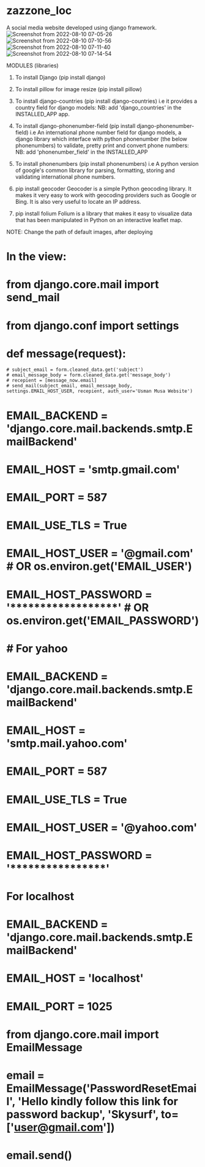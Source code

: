 # zazzone_loc
A social media website developed using django framework.
![Screenshot from 2022-08-10 07-05-26](https://user-images.githubusercontent.com/72627757/183827608-bb165373-e2ad-45b7-b303-84732273fba7.png)
![Screenshot from 2022-08-10 07-10-56](https://user-images.githubusercontent.com/72627757/183828303-07c1a25e-b3e4-467d-a35f-1ec873c76f18.png)
![Screenshot from 2022-08-10 07-11-40](https://user-images.githubusercontent.com/72627757/183828570-ce607038-c3a2-4d3f-9eea-79f87d02b8b9.png)
![Screenshot from 2022-08-10 07-14-54](https://user-images.githubusercontent.com/72627757/183828686-2835f2ce-77e2-483b-8c7a-8a2d892acb60.png)


MODULES (libraries)
1.   To install Django (pip install django)
2.   To install pillow for image resize (pip install pillow)
3.   To install django-countries (pip install django-countries) i.e it provides a country field for django models:
    NB: add 'django_countries' in the INSTALLED_APP app.


4.   To install django-phonenumber-field (pip install django-phonenumber-field) i.e An international phone number field for django models, a django library which interface with python phonenumber (the below phonenumbers) to validate, pretty print and convert phone numbers:
    NB: add 'phonenumber_field' in the INSTALLED_APP


5.   To install phonenumbers (pip install phonenumbers) i.e A python version of google's common library for parsing, formatting, storing and validating international phone numbers.


6.  pip install geocoder
        Geocoder is a simple Python geocoding library. It makes it very easy to work with geocoding providers such as Google or Bing. It is also very useful to locate an IP address. 

7.  pip install folium
        Folium is a library that makes it easy to visualize data that has been manipulated in Python on an interactive leaflet map.


NOTE:
Change the path of default images, after deploying


# In the view:
# from django.core.mail import send_mail
# from django.conf import settings


# def message(request):
    # subject_email = form.cleaned_data.get('subject')
    # email_message_body = form.cleaned_data.get('message_body')
    # recepient = [message_now.email]
    # send_mail(subject_email, email_message_body, settings.EMAIL_HOST_USER, recepient, auth_user='Usman Musa Website')


# EMAIL_BACKEND = 'django.core.mail.backends.smtp.EmailBackend'
# EMAIL_HOST = 'smtp.gmail.com'
# EMAIL_PORT = 587
# EMAIL_USE_TLS = True
# EMAIL_HOST_USER = '<user>@gmail.com' # OR os.environ.get('EMAIL_USER')
# EMAIL_HOST_PASSWORD = '******************' # OR os.environ.get('EMAIL_PASSWORD')


# # For yahoo
# EMAIL_BACKEND = 'django.core.mail.backends.smtp.EmailBackend'
# EMAIL_HOST = 'smtp.mail.yahoo.com'
# EMAIL_PORT = 587
# EMAIL_USE_TLS = True
# EMAIL_HOST_USER = '<user>@yahoo.com'
# EMAIL_HOST_PASSWORD = '****************'


# For localhost
# EMAIL_BACKEND = 'django.core.mail.backends.smtp.EmailBackend'
# EMAIL_HOST = 'localhost'
# EMAIL_PORT = 1025
# from django.core.mail import EmailMessage
# email = EmailMessage('PasswordResetEmail', 'Hello kindly follow this link for password backup', 'Skysurf', to=['user@gmail.com'])
# email.send()
